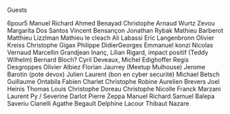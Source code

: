 Guests

6pour5
Manuel Richard
Ahmed Benayad
Christophe 
Arnaud Wurtz
Zevou
Margarita Dos Santos
Vincent Bensançon
Jonathan Rybak
Mathieu Barberot
Matthieu Lizzlman
Mathieu le cleach
Ali Labassi
Eric Langenbronn
Olivier Kreiss
Christophe Gigax
Philippe DidierGeorges
Emmanuel konzi
Nicolas Vernaud
Marcellin Grandjean
Inanç,
Lilian Rigard,
impact positif (Teddy Wilhelm)
Bernard Bloch?
Cyril Deveaux,
Michel Edighoffer
Regis Desgroppes
Olivier Albiez
Florian Jaurrey (Meetup Mulhouse)
Jerome Barotin (pote devox)
Julien Laurent (bon en cyber securité)
Michael Betsch
Guillaume Ontabila
Fabien Charlet
Christophe Robine
Aurelien Brevers
Joel Heinis
Thomas Louis
Christophe Doreau
Christophe Nicolle
Franck Marzani
Laurent Py / Severine Darlot
Pierre Zeppa
Manuel Richard
Samuel Balepa 
Saveriu Cianelli
Agathe Begault
Delphine Lacour
Thibaut Nazare











